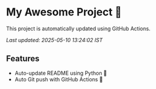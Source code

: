 # My Awesome Project 🚀

This project is automatically updated using GitHub Actions.

_Last updated: 2025-05-10 13:24:02 IST_

## Features
- Auto-update README using Python 🐍
- Auto Git push with GitHub Actions 🤖
